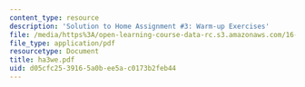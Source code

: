 ```yaml
---
content_type: resource
description: 'Solution to Home Assignment #3: Warm-up Exercises'
file: /media/https%3A/open-learning-course-data-rc.s3.amazonaws.com/16-20-structural-mechanics-fall-2002/d05cfc2539165a0bee5ac0173b2feb44_ha3we.pdf
file_type: application/pdf
resourcetype: Document
title: ha3we.pdf
uid: d05cfc25-3916-5a0b-ee5a-c0173b2feb44
---
```

